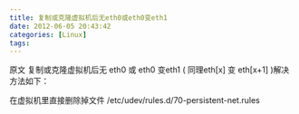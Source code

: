 ```yaml
---
title: 复制或克隆虚拟机后无eth0或eth0变eth1
date: 2012-06-05 20:43:42
categories: [Linux]
tags: 
---
```

原文<a href="http://blog.csdn.net/cenziboy/article/details/7345539" title="http://blog.csdn.net/cenziboy/article/details/7345539"></a>
复制或克隆虚拟机后无 eth0 或 eth0 变eth1 ( 同理eth[x] 变 eth[x+1] )解决方法如下：

在虚拟机里直接删除掉文件 /etc/udev/rules.d/70-persistent-net.rules